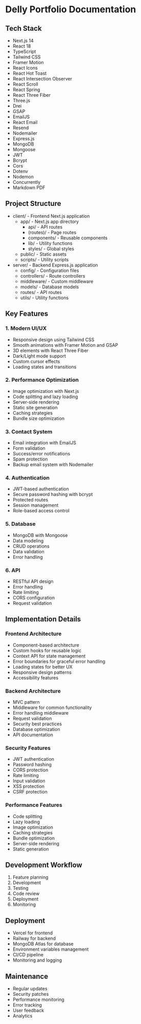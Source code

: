 
# Delly Portfolio Documentation

## Tech Stack
- Next.js 14
- React 18
- TypeScript
- Tailwind CSS
- Framer Motion
- React Icons
- React Hot Toast
- React Intersection Observer
- React Scroll
- React Spring
- React Three Fiber
- Three.js
- Drei
- GSAP
- EmailJS
- React Email
- Resend
- Nodemailer
- Express.js
- MongoDB
- Mongoose
- JWT
- Bcrypt
- Cors
- Dotenv
- Nodemon
- Concurrently
- Markdown PDF

## Project Structure
- client/ - Frontend Next.js application
  - app/ - Next.js app directory
    - api/ - API routes
    - (routes)/ - Page routes
    - components/ - Reusable components
    - lib/ - Utility functions
    - styles/ - Global styles
  - public/ - Static assets
  - scripts/ - Utility scripts
- server/ - Backend Express.js application
  - config/ - Configuration files
  - controllers/ - Route controllers
  - middleware/ - Custom middleware
  - models/ - Database models
  - routes/ - API routes
  - utils/ - Utility functions

## Key Features

### 1. Modern UI/UX
- Responsive design using Tailwind CSS
- Smooth animations with Framer Motion and GSAP
- 3D elements with React Three Fiber
- Dark/Light mode support
- Custom cursor effects
- Loading states and transitions

### 2. Performance Optimization
- Image optimization with Next.js
- Code splitting and lazy loading
- Server-side rendering
- Static site generation
- Caching strategies
- Bundle size optimization

### 3. Contact System
- Email integration with EmailJS
- Form validation
- Success/error notifications
- Spam protection
- Backup email system with Nodemailer

### 4. Authentication
- JWT-based authentication
- Secure password hashing with bcrypt
- Protected routes
- Session management
- Role-based access control

### 5. Database
- MongoDB with Mongoose
- Data modeling
- CRUD operations
- Data validation
- Error handling

### 6. API
- RESTful API design
- Error handling
- Rate limiting
- CORS configuration
- Request validation

## Implementation Details

### Frontend Architecture
- Component-based architecture
- Custom hooks for reusable logic
- Context API for state management
- Error boundaries for graceful error handling
- Loading states for better UX
- Responsive design patterns
- Accessibility features

### Backend Architecture
- MVC pattern
- Middleware for common functionality
- Error handling middleware
- Request validation
- Security best practices
- Database optimization
- API documentation

### Security Features
- JWT authentication
- Password hashing
- CORS protection
- Rate limiting
- Input validation
- XSS protection
- CSRF protection

### Performance Features
- Code splitting
- Lazy loading
- Image optimization
- Caching strategies
- Bundle optimization
- Server-side rendering
- Static generation

## Development Workflow
1. Feature planning
2. Development
3. Testing
4. Code review
5. Deployment
6. Monitoring

## Deployment
- Vercel for frontend
- Railway for backend
- MongoDB Atlas for database
- Environment variables management
- CI/CD pipeline
- Monitoring and logging

## Maintenance
- Regular updates
- Security patches
- Performance monitoring
- Error tracking
- User feedback
- Analytics

